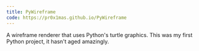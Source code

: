 ```yaml
---
title: PyWireframe
code: https://pr0x1mas.github.io/PyWireframe
---
```


A wireframe renderer that uses Python's turtle graphics. This was my first Python project, it hasn't aged amazingly.